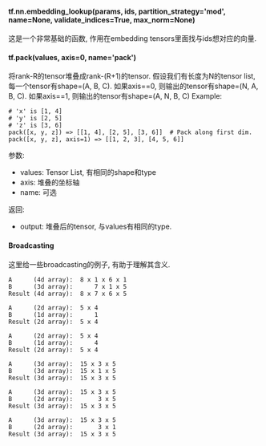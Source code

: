 #### tf.nn.embedding_lookup(params, ids, partition_strategy='mod', name=None, validate_indices=True, max_norm=None)

这是一个非常基础的函数, 作用在embedding tensors里面找与ids想对应的向量.

#### tf.pack(values, axis=0, name='pack')

将rank-R的tensor堆叠成rank-(R+1)的tensor.
假设我们有长度为N的tensor list, 每一个tensor有shape=(A, B, C).
如果axis==0, 则输出的tensor有shape=(N, A, B, C). 如果axis==1, 则输出的tensor有shape=(A, N, B, C)
Example:

```
# 'x' is [1, 4]
# 'y' is [2, 5]
# 'z' is [3, 6]
pack([x, y, z]) => [[1, 4], [2, 5], [3, 6]]  # Pack along first dim.
pack([x, y, z], axis=1) => [[1, 2, 3], [4, 5, 6]]
```

参数:

- values: Tensor List, 有相同的shape和type
- axis: 堆叠的坐标轴
- name: 可选

返回:

- output: 堆叠后的tensor, 与values有相同的type.

#### Broadcasting

这里给一些broadcasting的例子, 有助于理解其含义.

```
A      (4d array):  8 x 1 x 6 x 1
B      (3d array):      7 x 1 x 5
Result (4d array):  8 x 7 x 6 x 5

A      (2d array):  5 x 4
B      (1d array):      1
Result (2d array):  5 x 4

A      (2d array):  5 x 4
B      (1d array):      4
Result (2d array):  5 x 4

A      (3d array):  15 x 3 x 5
B      (3d array):  15 x 1 x 5
Result (3d array):  15 x 3 x 5

A      (3d array):  15 x 3 x 5
B      (2d array):       3 x 5
Result (3d array):  15 x 3 x 5

A      (3d array):  15 x 3 x 5
B      (2d array):       3 x 1
Result (3d array):  15 x 3 x 5
```


